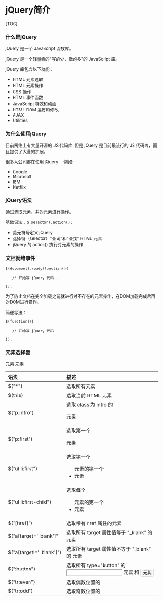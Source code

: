 # jQuery简介



[TOC]

### 什么是jQuery

jQuery 是一个 JavaScript 函数库。

jQuery 是一个轻量级的"写的少，做的多"的 JavaScript 库。

jQuery 库包含以下功能：

- HTML 元素选取
- HTML 元素操作
- CSS 操作
- HTML 事件函数
- JavaScript 特效和动画
- HTML DOM 遍历和修改
- AJAX
- Utilities

### 为什么使用jQuery

目前网络上有大量开源的 JS 代码库, 但是 jQuery 是目前最流行的 JS 代码库，而且提供了大量的扩展。

很多大公司都在使用 jQuery， 例如:

- Google
- Microsoft
- IBM
- Netflix

### jQuery语法

通过选取元素，并对元素进行操作。

基础语法：`$(selector).action();`

- 美元符号定义 jQuery
- 选择符（selector）"查询"和"查找" HTML 元素
- jQuery 的 action() 执行对元素的操作

### 文档就绪事件

```
$(document).ready(function(){
 
   // 开始写 jQuery 代码...
 
});
```

为了防止文档在完全加载之前就进行对不存在的元素操作，在DOM加载完成后再对DOM进行操作。

简便写法：

```
$(function(){
 
   // 开始写 jQuery 代码...
 
});
```

### 元素选择器

| 语法                     | 描述                                                    |
| :----------------------- | :------------------------------------------------------ |
| $("*")                   | 选取所有元素                                            |
| $(this)                  | 选取当前 HTML 元素                                      |
| $("p.intro")             | 选取 class 为 intro 的 <p> 元素                         |
| $("p:first")             | 选取第一个 <p> 元素                                     |
| $("ul li:first")         | 选取第一个 <ul> 元素的第一个 <li> 元素                  |
| $("ul li:first-child")   | 选取每个 <ul> 元素的第一个 <li> 元素                    |
| $("[href]")              | 选取带有 href 属性的元素                                |
| $("a[target='_blank']")  | 选取所有 target 属性值等于 "_blank" 的 <a> 元素         |
| $("a[target!='_blank']") | 选取所有 target 属性值不等于 "_blank" 的 <a> 元素       |
| $(":button")             | 选取所有 type="button" 的 <input> 元素 和 <button> 元素 |
| $("tr:even")             | 选取偶数位置的 <tr> 元素                                |
| $("tr:odd")              | 选取奇数位置的 <tr> 元素                                |